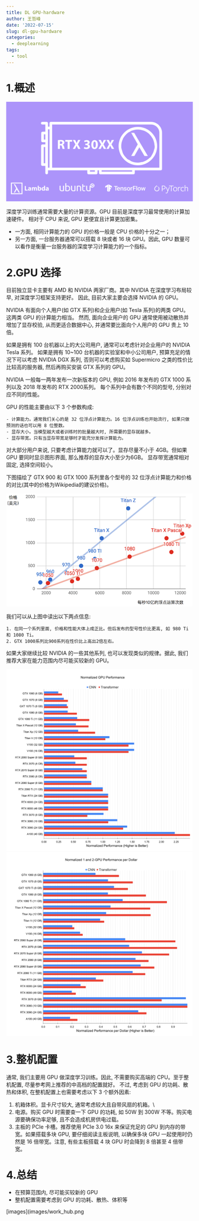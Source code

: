```yaml
---
title: DL GPU-hardware
author: 王哲峰
date: '2022-07-15'
slug: dl-gpu-hardware
categories:
  - deeplearning
tags:
  - tool
---
```


# 1.概述

![images](images/GPU.png)

深度学习训练通常需要大量的计算资源。GPU
目前是深度学习最常使用的计算加速硬件。 相对于 CPU 来说, GPU
更便宜且计算更加密集。

-   一方面, 相同计算能力的 GPU 的价格一般是 CPU 价格的十分之一；
-   另一方面, 一台服务器通常可以搭载 8 块或者 16 块 GPU。因此, GPU
    数量可以看作是衡量一台服务器的深度学习计算能力的一个指标。

# 2.GPU 选择

目前独立显卡主要有 AMD 和 NVIDIA 两家厂商。其中 NVIDIA
在深度学习布局较早, 对深度学习框架支持更好。 因此, 目前大家主要会选择
NVIDIA 的 GPU。

NVIDIA 有面向个人用户(如 GTX 系列)和企业用户(如 Tesla 系列)的两类
GPU。这两类 GPU 的计算能力相当。 然而, 面向企业用户的 GPU
通常使用被动散热并增加了显存校验, 从而更适合数据中心,
并通常要比面向个人用户的 GPU 贵上 10 倍。

如果是拥有 100 台机器以上的大公司用户, 通常可以考虑针对企业用户的 NVIDIA
Tesla 系列。 如果是拥有 10\~100 台机器的实验室和中小公司用户,
预算充足的情况下可以考虑 NVIDIA DGX 系列, 否则可以考虑购买如 Supermicro
之类的性价比比较高的服务器, 然后再购买安装 GTX 系列的 GPU。

NVIDIA 一般每一两年发布一次新版本的 GPU, 例如 2016 年发布的 GTX 1000
系列以及 2018 年发布的 RTX 2000系列。 每个系列中会有数个不同的型号,
分别对应不同的性能。

GPU 的性能主要由以下 3 个参数构成:

    - 计算能力。通常我们关心的是 32 位浮点计算能力。16 位浮点训练也开始流行, 如果只做预测的话也可以用 8 位整数。
    - 显存大小。当模型越大或者训练时的批量越大时, 所需要的显存就越多。
    - 显存带宽。只有当显存带宽足够时才能充分发挥计算能力。

对大部分用户来说, 只要考虑计算能力就可以了。显存尽量不小于 4GB。但如果
GPU 要同时显示图形界面, 那么推荐的显存大小至少为6GB。
显存带宽通常相对固定, 选择空间较小。

下图描绘了 GTX 900 和 GTX 1000 系列里各个型号的 32
位浮点计算能力和价格的对比(其中的价格为Wikipedia的建议价格)。

![images](images/gtx.png)

我们可以从上图中读出以下两点信息:

    1. 在同一个系列里面, 价格和性能大体上成正比。但后发布的型号性价比更高, 如 980 Ti和 1080 Ti。
    2. GTX 1000系列比900系列在性价比上高出2倍左右。

如果大家继续比较 NVIDIA 的一些其他系列, 也可以发现类似的规律。据此,
我们推荐大家在能力范围内尽可能买较新的 GPU。

![images](images/GPU_compare1.png) ![images](images/GPU_compare2.png)

# 3.整机配置

通常, 我们主要用 GPU 做深度学习训练。因此, 不需要购买高端的
CPU。至于整机配置, 尽量参考网上推荐的中高档的配置就好。 不过, 考虑到 GPU
的功耗、散热和体积, 在整机配置上也需要考虑以下 3 个额外因素:

1.  机箱体积。显卡尺寸较大, 通常考虑较大且自带风扇的机箱。\
2.  电源。购买 GPU 时需要查一下 GPU 的功耗, 如 50W 到 300W
    不等。购买电源要确保功率足够, 且不会造成机房供电过载。
3.  主板的 PCIe 卡槽。推荐使用 PCIe 3.0 16x 来保证充足的 GPU
    到内存的带宽。如果搭载多块 GPU, 要仔细阅读主板说明, 以确保多块 GPU
    一起使用时仍然是 16 倍带宽。注意, 有些主板搭载 4 块 GPU 时会降到 8
    倍甚至 4 倍带宽。

# 4.总结

-   在预算范围内, 尽可能买较新的 GPU
-   整机配置需要考虑到 GPU 的功耗、散热、体积等

[images](images/work_hub.png
